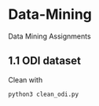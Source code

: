 # Data-Mining
Data Mining Assignments

## 1.1 ODI dataset

Clean with 
```
python3 clean_odi.py
```
